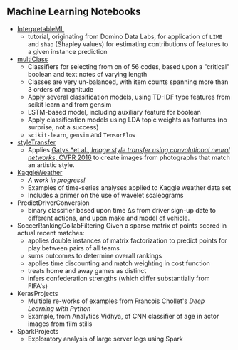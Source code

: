 ## Machine Learning Notebooks

* [InterpretableML](https://github.com/mw0/MLnotebooks/tree/master/InterpretableML)
  * tutorial, originating from Domino Data Labs, for application of `LIME` and `shap` (Shapley values) for estimating contributions of features to a given instance prediction
* [multiClass](https://github.com/mw0/MLnotebooks/tree/master/multiClass)
  * Classifiers for selecting from on of 56 codes, based upon a "critical" boolean and text notes of varying length
  * Classes are very un-balanced, with item counts spanning more than 3 orders of magnitude
  * Apply several classification models, using TD-IDF type features from scikit learn and from gensim
  * LSTM-based model, including auxiliary feature for boolean
  * Apply classification models using LDA topic weights as features (no surprise, not a success)
  * `scikit-learn`, `gensim` and `TensorFlow`
* [styleTransfer](https://github.com/mw0/MLnotebooks/tree/master/styleTransfer)
  * Applies [Gatys *et al., *Image style transfer using convolutional neural networks*, CVPR 2016](http://openaccess.thecvf.com/content_cvpr_2016/html/Gatys_Image_Style_Transfer_CVPR_2016_paper.html) to create images from photographs that match an artistic style.
* [KaggleWeather](https://github.com/mw0/MLnotebooks/tree/master/KaggleWeather)
  * *A work in progress!*
  * Examples of time-series analyses applied to Kaggle weather data set
  * Includes a primer on the use of wavelet scaleograms
* PredictDriverConversion
  * binary classifier based upon time &Delta;s from driver sign-up date to different actions, and upon make and model of vehicle.
* SoccerRankingCollabFiltering
  Given a sparse matrix of points scored in actual recent matches:
  * applies double instances of matrix factorization to predict points for play between pairs of all teams
  * sums outcomes to determine overall rankings
  * applies time discounting and match weighting in cost function
  * treats home and away games as distinct
  * infers confederation strengths (which differ substantially from FIFA's)
* KerasProjects
  * Multiple re-works of examples from Francois Chollet's *Deep Learning with Python*
  * Example, from Analytics Vidhya, of CNN classifier of age in actor images from film stills
* SparkProjects
  * Exploratory analysis of large server logs using Spark
